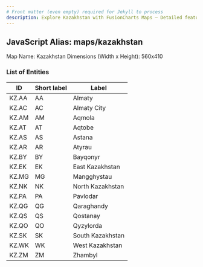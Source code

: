 ```yaml
---
# Front matter (even empty) required for Jekyll to process
description: Explore Kazakhstan with FusionCharts Maps – Detailed features for seamless integration. Try now & enhance your data visualization today! 
---
```


## JavaScript Alias: maps/kazakhstan

Map Name: Kazakhstan
Dimensions (Width x Height): 560x410





### List of Entities

ID | Short label | Label
---|---|---|
KZ.AA|AA|Almaty
KZ.AC|AC|Almaty City
KZ.AM|AM|Aqmola
KZ.AT|AT|Aqtobe
KZ.AS|AS|Astana
KZ.AR|AR|Atyrau
KZ.BY|BY|Bayqonyr
KZ.EK|EK|East Kazakhstan
KZ.MG|MG|Mangghystau
KZ.NK|NK|North Kazakhstan
KZ.PA|PA|Pavlodar
KZ.QG|QG|Qaraghandy
KZ.QS|QS|Qostanay
KZ.QO|QO|Qyzylorda
KZ.SK|SK|South Kazakhstan
KZ.WK|WK|West Kazakhstan
KZ.ZM|ZM|Zhambyl

